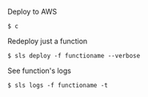 Deploy to AWS

```
$ c
```

Redeploy just a function

```
$ sls deploy -f functioname --verbose
```

See function's logs

```
$ sls logs -f functioname -t 
```
